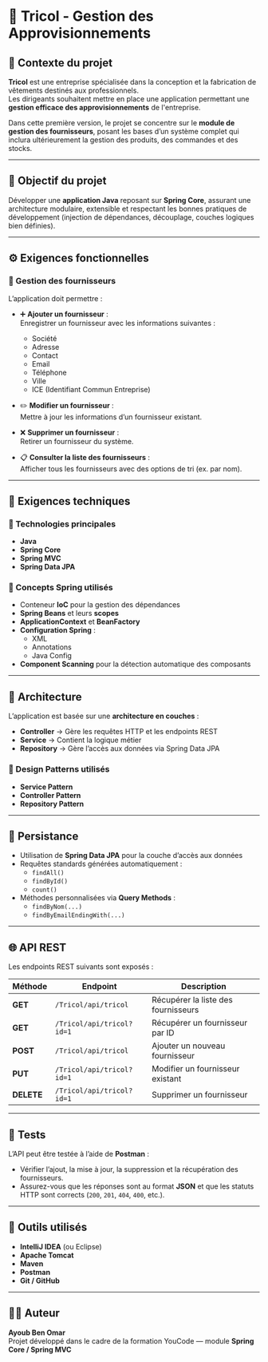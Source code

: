 # 🧵 Tricol - Gestion des Approvisionnements

## 🏢 Contexte du projet

**Tricol** est une entreprise spécialisée dans la conception et la fabrication de vêtements destinés aux professionnels.  
Les dirigeants souhaitent mettre en place une application permettant une **gestion efficace des approvisionnements** de l'entreprise.

Dans cette première version, le projet se concentre sur le **module de gestion des fournisseurs**, posant les bases d’un système complet qui inclura ultérieurement la gestion des produits, des commandes et des stocks.

---

## 🎯 Objectif du projet

Développer une **application Java** reposant sur **Spring Core**, assurant une architecture modulaire, extensible et respectant les bonnes pratiques de développement (injection de dépendances, découplage, couches logiques bien définies).

---

## ⚙️ Exigences fonctionnelles

### 🧾 Gestion des fournisseurs
L’application doit permettre :

- ➕ **Ajouter un fournisseur** :  
  Enregistrer un fournisseur avec les informations suivantes :
    - Société
    - Adresse
    - Contact
    - Email
    - Téléphone
    - Ville
    - ICE (Identifiant Commun Entreprise)

- ✏️ **Modifier un fournisseur** :  
  Mettre à jour les informations d’un fournisseur existant.

- ❌ **Supprimer un fournisseur** :  
  Retirer un fournisseur du système.

- 📋 **Consulter la liste des fournisseurs** :  
  Afficher tous les fournisseurs avec des options de tri (ex. par nom).

---

## 🧠 Exigences techniques

### 🧩 Technologies principales
- **Java**
- **Spring Core**
- **Spring MVC**
- **Spring Data JPA**

### 🧱 Concepts Spring utilisés
- Conteneur **IoC** pour la gestion des dépendances
- **Spring Beans** et leurs **scopes**
- **ApplicationContext** et **BeanFactory**
- **Configuration Spring** :
    - XML
    - Annotations
    - Java Config
- **Component Scanning** pour la détection automatique des composants

---

## 🧩 Architecture

L’application est basée sur une **architecture en couches** :

- **Controller** → Gère les requêtes HTTP et les endpoints REST
- **Service** → Contient la logique métier
- **Repository** → Gère l’accès aux données via Spring Data JPA

### 🔁 Design Patterns utilisés
- **Service Pattern**
- **Controller Pattern**
- **Repository Pattern**

---

## 💾 Persistance

- Utilisation de **Spring Data JPA** pour la couche d’accès aux données
- Requêtes standards générées automatiquement :
    - `findAll()`
    - `findById()`
    - `count()`
- Méthodes personnalisées via **Query Methods** :
    - `findByNom(...)`
    - `findByEmailEndingWith(...)`

---

## 🌐 API REST

Les endpoints REST suivants sont exposés :

| Méthode | Endpoint | Description |
|----------|-----------|-------------|
| **GET** | `/Tricol/api/tricol` | Récupérer la liste des fournisseurs |
| **GET** | `/Tricol/api/tricol?id=1` | Récupérer un fournisseur par ID |
| **POST** | `/Tricol/api/tricol` | Ajouter un nouveau fournisseur |
| **PUT** | `/Tricol/api/tricol?id=1` | Modifier un fournisseur existant |
| **DELETE** | `/Tricol/api/tricol?id=1` | Supprimer un fournisseur |

---

## 🧪 Tests

L’API peut être testée à l’aide de **Postman** :

- Vérifier l’ajout, la mise à jour, la suppression et la récupération des fournisseurs.
- Assurez-vous que les réponses sont au format **JSON** et que les statuts HTTP sont corrects (`200`, `201`, `404`, `400`, etc.).

---

## 🧰 Outils utilisés

- **IntelliJ IDEA** (ou Eclipse)
- **Apache Tomcat**
- **Maven**
- **Postman**
- **Git / GitHub**

---

## 👨‍💻 Auteur

**Ayoub Ben Omar**  
Projet développé dans le cadre de la formation YouCode — module **Spring Core / Spring MVC**

